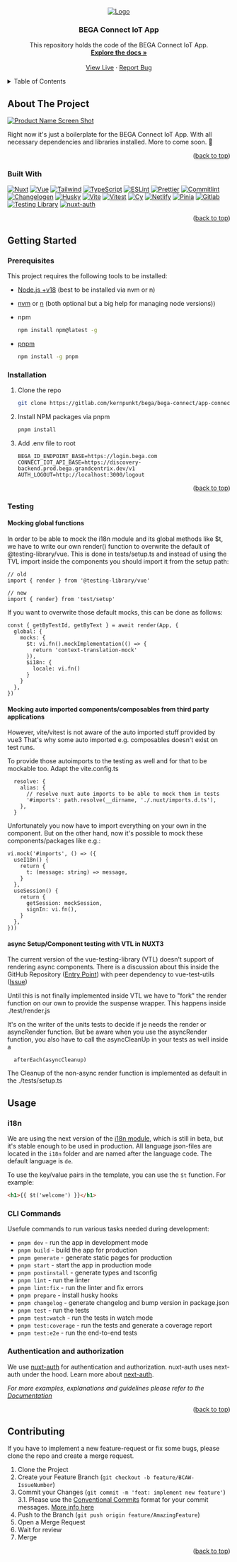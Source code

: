 <!-- Template taken from https://github.com/othneildrew/Best-README-Template/ -->

<a name="readme-top"></a>

<!-- PROJECT SHIELDS -->
<!--
*** I'm using markdown "reference style" links for readability.
*** Reference links are enclosed in brackets [ ] instead of parentheses ( ).
*** See the bottom of this document for the declaration of the reference variables
*** for contributors-url, forks-url, etc. This is an optional, concise syntax you may use.
*** https://www.markdownguide.org/basic-syntax/#reference-style-links
-->

<!-- PROJECT LOGO -->
<br />
<div align="center">
  <a href="https://gitlab.com/kernpunkt/bega/bega-connect/app-connect-iot">
    <img src="docs/logo.svg" alt="Logo">
  </a>

<h3 align="center">BEGA Connect IoT App</h3>

  <p align="center">
    This repository holds the code of the BEGA Connect IoT App.
    <br />
    <a href="#"><strong>Explore the docs »</strong></a>
    <br />
    <br />
    <a href="https://connect-app-iot-prod.netlify.app/">View Live</a>
    ·
    <a href="https://kernpunkt.atlassian.net/jira/software/c/projects/BCWA/boards/22">Report Bug</a>
  </p>
</div>

<!-- TABLE OF CONTENTS -->
<details>
  <summary>Table of Contents</summary>
  <ol>
    <li>
      <a href="#about-the-project">About The Project</a>
      <ul>
        <li><a href="#built-with">Built With</a></li>
      </ul>
    </li>
    <li>
      <a href="#getting-started">Getting Started</a>
      <ul>
        <li><a href="#prerequisites">Prerequisites</a></li>
        <li><a href="#installation">Installation</a></li>
      </ul>
    </li>
    <li>
      <a href="#usage">Usage</a>
      <ul>
        <li><a href="#i18n">i18n</a></li>
        <li><a href="#cli-commands">CLI Commands</a></li>
        <li><a href="#authentication-and-authorization">Authentication & authorization</a></li>
      </ul>
    </li>
    <li><a href="#contributing">Contributing</a></li>
  </ol>
</details>

<!-- ABOUT THE PROJECT -->

## About The Project

[![Product Name Screen Shot][product-screenshot]](https://connect-app-iot-prod.netlify.app/)

Right now it's just a boilerplate for the BEGA Connect IoT App. With all necessary dependencies and libraries installed.
More to come soon. 🤞

<p align="right">(<a href="#readme-top">back to top</a>)</p>

### Built With

[![Nuxt][nuxt.com]][nuxt-url]
[![Vue][vue.js]][vue-url]
[![Tailwind][tailwindcss.com]][tailwind-url]
[![TypeScript][typescriptlang.org]][typescript-url]
[![ESLint][eslint.org]][eslint-url]
[![Prettier][prettier.io]][prettier-url]
[![Commitlint][commitlint.js]][commitlint-url]
[![Changelogen][changelogen]][changelogen-url]
[![Husky][husky]][husky-url]
[![Vite][vitejs.dev]][vite-url]
[![Vitest][vitest.dev]][vitest-url]
[![Cy][cypress.io]][cypress-url]
[![Netlify][netlify.com]][netlify-url]
[![Pinia][pinia]][pinia-url]
[![Gitlab][gitlab.com]][gitlab-url]
[![Testing Library][testing-library.com]][testing-library-url]
[![nuxt-auth][nuxt-auth-badge]][nuxt-auth-url]

<p align="right">(<a href="#readme-top">back to top</a>)</p>

<!-- GETTING STARTED -->

## Getting Started

### Prerequisites

This project requires the following tools to be installed:

- [Node.js +v18](https://nodejs.org/en/) (best to be installed via nvm or n)
- [nvm](https://github.com/nvm-sh/nvm) or [n](https://github.com/tj/n) (both optional but a big help for managing node versions))
- npm

  ```sh
  npm install npm@latest -g
  ```

- [pnpm](https://pnpm.io/)

  ```sh
  npm install -g pnpm
  ```

### Installation

1. Clone the repo
   ```sh
   git clone https://gitlab.com/kernpunkt/bega/bega-connect/app-connect-iot
   ```
2. Install NPM packages via pnpm
   ```sh
   pnpm install
   ```
3. Add .env file to root
   ```
   BEGA_ID_ENDPOINT_BASE=https://login.bega.com
   CONNECT_IOT_API_BASE=https://discovery-backend.prod.bega.grandcentrix.dev/v1
   AUTH_LOGOUT=http://localhost:3000/logout
   ```

<p align="right">(<a href="#readme-top">back to top</a>)</p>

### Testing
#### Mocking global functions
In order to be able to mock the i18n module and its global methods like $t, we have to write our own render() function to overwrite the default of @testing-library/vue.
This is done in tests/setup.ts and instead of using the TVL import inside the components you should import it from the setup path:  
```
// old
import { render } from '@testing-library/vue'

// new
import { render} from 'test/setup'
```
If you want to overwrite those default mocks, this can be done as follows:
```
const { getByTestId, getByText } = await render(App, {
  global: {
    mocks: {
      $t: vi.fn().mockImplementation(() => {
        return 'context-translation-mock'
      }),
      $i18n: {
        locale: vi.fn()
      }
    }
  },
})
```

#### Mocking auto imported components/composables from third party applications
However, vite/vitest is not aware of the auto imported stuff provided by vue3
That's why some auto imported e.g. composables doesn't exist on test runs.

To provide those autoimports to the testing as well and for that to be mockable too.
Adapt the vite.config.ts
```
  resolve: {
    alias: {
      // resolve nuxt auto imports to be able to mock them in tests
      '#imports': path.resolve(__dirname, './.nuxt/imports.d.ts'),
    },
  }
```
Unfortunately you now have to import everything on your own in the component. But on the other hand, now it's possible to mock
these components/packages like e.g.:
```
vi.mock('#imports', () => ({
  useI18n() {
    return {
      t: (message: string) => message,
    }
  },
  useSession() {
    return {
      getSession: mockSession,
      signIn: vi.fn(),
    }
  },
}))
```

#### async Setup/Component testing with VTL in NUXT3
The current version of the vue-testing-library (VTL) doesn't support of rendering async components. 
There is a discussion about this inside the GitHub Repository ([Entry Point](https://github.com/testing-library/vue-testing-library/issues/176)) with 
peer dependency to vue-test-utils ([Issue](https://github.com/vuejs/test-utils/issues/108#issuecomment-1124851726))

Until this is not finally implemented inside VTL we have to "fork" the render function on our own to provide the suspense wrapper.
This happens inside ./test/render.js

It's on the writer of the units tests to decide if je needs the render or asyncRender function. 
But be aware when you use the asyncRender function, you also have to call the asyncCleanUp in your tests as well inside a 
```
  afterEach(asyncCleanup)
```
The Cleanup of the non-async render function is implemented as default in the ./tests/setup.ts 

<!-- USAGE EXAMPLES -->

## Usage

### i18n

We are using the next version of the [i18n module](https://v8.i18n.nuxtjs.org/getting-started/setup), which is still in beta, but it's stable enough to be used in production.
All language json-files are located in the `i18n` folder and are named after the language code. The default language is `de`.

To use the key/value pairs in the template, you can use the `$t` function. For example:

```html
<h1>{{ $t('welcome') }}</h1>
```

### CLI Commands

Usefule commands to run various tasks needed during development:

- `pnpm dev` - run the app in development mode
- `pnpm build` - build the app for production
- `pnpm generate` - generate static pages for production
- `pnpm start` - start the app in production mode
- `pnpm postinstall` - generate types and tsconfig
- `pnpm lint` - run the linter
- `pnpm lint:fix` - run the linter and fix errors
- `pnpm prepare` - install husky hooks
- `pnpm changelog` - generate changelog and bump version in package.json
- `pnpm test` - run the tests
- `pnpm test:watch` - run the tests in watch mode
- `pnpm test:coverage` - run the tests and generate a coverage report
- `pnpm test:e2e` - run the end-to-end tests


### Authentication and authorization
We use [nuxt-auth](https://github.com/sidebase/nuxt-auth) for authentication and authorization. nuxt-auth uses next-auth under the hood. Learn more about [next-auth](https://next-auth.js.org).


_For more examples, explanations and guidelines please refer to the [Documentation](#)_

<p align="right">(<a href="#readme-top">back to top</a>)</p>

<!-- CONTRIBUTING -->

## Contributing

If you have to implement a new feature-request or fix some bugs, please clone the repo and create a merge request.

1. Clone the Project
2. Create your Feature Branch (`git checkout -b feature/BCAW-IssueNumber`)
3. Commit your Changes (`git commit -m 'feat: implement new feature'`)  
   3.1. Please use the [Conventional Commits](https://www.conventionalcommits.org/en/v1.0.0/) format for your commit messages. [More info here](#)
4. Push to the Branch (`git push origin feature/AmazingFeature`)
5. Open a Merge Request
6. Wait for review
7. Merge

<p align="right">(<a href="#readme-top">back to top</a>)</p>

<!-- MARKDOWN LINKS & IMAGES -->
<!-- https://www.markdownguide.org/basic-syntax/#reference-style-links -->

[product-screenshot]: docs/screenshot.png

<!-- dependencies -->

[changelogen]: https://img.shields.io/badge/changelogen-yellow?style=for-the-badge&logo=unjs&logoColor=white
[changelogen-url]: https://github.com/unjs/changelogen
[commitlint.js]: https://img.shields.io/badge/commitlint-green?style=for-the-badge&logo=commitlint&logoColor=white
[commitlint-url]: https://github.com/conventional-changelog/commitlint
[cypress.io]: https://img.shields.io/badge/cypress-blue?style=for-the-badge&logo=cypress&logoColor=white
[cypress-url]: https://cypress.io
[eslint.org]: https://img.shields.io/badge/ESLint-4B3263?style=for-the-badge&logo=eslint&logoColor=white
[eslint-url]: https://eslint.org/
[gitlab.com]: https://img.shields.io/badge/gitlab-FC6D27?style=for-the-badge&logo=gitlab&logoColor=white
[gitlab-url]: https://gitlab.com/kernpunkt/bega/bega-connect/app-connect-iot
[husky]: https://img.shields.io/badge/husky-4B3263?style=for-the-badge&logo=husky&logoColor=white
[husky-url]: https://typicode.github.io/husky/#/
[netlify.com]: https://img.shields.io/badge/netlify-00C7B7?style=for-the-badge&logo=netlify&logoColor=white
[netlify-url]: https://netlify.com
[nuxt.com]: https://img.shields.io/badge/Nuxt-002E3B?style=for-the-badge&logo=nuxtdotjs&logoColor=#00DC82
[nuxt-auth-url]: https://github.com/sidebase/nuxt-auth
[nuxt-auth-badge]: https://img.shields.io/badge/nuxt--auth-4B3263?style=for-the-badge&logo=nuxt-dot-js&logoColor=white
[nuxt-url]: https://nuxt.com/
[pinia]: https://img.shields.io/badge/pinia-4B3263?style=for-the-badge&logo=pinia&logoColor=white
[pinia-url]: pinia.vuejs.org/
[prettier.io]: https://img.shields.io/badge/Prettier-F7B93E?style=for-the-badge&logo=prettier&logoColor=white
[prettier-url]: https://prettier.io/
[tailwindcss.com]: https://img.shields.io/badge/tailwindcss-%2338B2AC.svg?style=for-the-badge&logo=tailwind-css&logoColor=white
[tailwind-url]: https://tailwindcss.com
[testing-library.com]: https://img.shields.io/badge/testing--library-4B3263?style=for-the-badge&logo=testing-library&logoColor=white
[testing-library-url]: https://testing-library.com/
[typescriptlang.org]: https://img.shields.io/badge/TypeScript-007ACC?style=for-the-badge&logo=typescript&logoColor=white
[typescript-url]: https://typescriptlang.org
[vue.js]: https://img.shields.io/badge/Vue.js-35495E?style=for-the-badge&logo=vuedotjs&logoColor=4FC08D
[vue-url]: https://vuejs.org/
[vitejs.dev]: https://img.shields.io/badge/Vite-646CFF?style=for-the-badge&logo=vite&logoColor=white
[vite-url]: https://vitejs.dev/
[vitest.dev]: https://img.shields.io/badge/Vitest-646CFF?style=for-the-badge&logo=vite&logoColor=white
[vitest-url]: https://vitest.dev/
